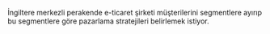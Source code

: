 
İngiltere merkezli perakende e-ticaret şirketi müşterilerini segmentlere ayırıp bu segmentlere göre
pazarlama stratejileri belirlemek istiyor.
